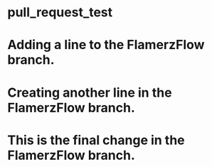 # pull_request_test

# Adding a line to the FlamerzFlow branch. 

# Creating another line in the FlamerzFlow branch. 

# This is the final change in the FlamerzFlow branch. 